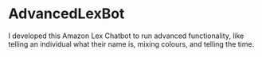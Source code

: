 # AdvancedLexBot
I developed this Amazon Lex Chatbot to run advanced functionality, like telling an individual what their name is, mixing colours, and telling the time.
